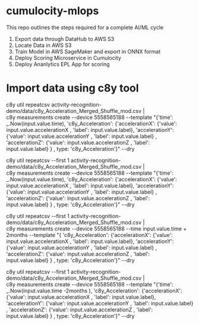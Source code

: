 # cumulocity-mlops
This repo outlines the steps required for a complete AI/ML cycle
1. Export data through DataHub to AWS S3
2. Locate Data in AWS S3
3. Train Model in AWS SageMaker and export in ONNX format
4. Deploy Scoring Microservice in Cumulocity
5. Deploy Ananlytics EPL App for scoring
   

# Import data using c8y tool
c8y util repeatcsv  activity-recognition-demo/data/c8y_Acceleration_Merged_Shuffle_mod.csv | \
    c8y measurements create --device 5558565188 --template "{'time': _.Now(input.value.time), 'c8y_Acceleration': {'accelerationX': {'value': input.value.accelerationX , 'label': input.value.label}, 'accelerationY': {'value': input.value.accelerationY , 'label': input.value.label} , 'accelerationZ': {'value': input.value.accelerationZ , 'label': input.value.label}  } , type: 'c8y_Acceleration'}" --dry


c8y util repeatcsv  --first 1 activity-recognition-demo/data/c8y_Acceleration_Merged_Shuffle_mod.csv | \
    c8y measurements create --device 5558565188 --template "{'time': _.Now(input.value.time), 'c8y_Acceleration': {'accelerationX': {'value': input.value.accelerationX , 'label': input.value.label}, 'accelerationY': {'value': input.value.accelerationY , 'label': input.value.label} , 'accelerationZ': {'value': input.value.accelerationZ , 'label': input.value.label}  } , type: 'c8y_Acceleration'}" --dry

c8y util repeatcsv  --first 1 activity-recognition-demo/data/c8y_Acceleration_Merged_Shuffle_mod.csv | \
    c8y measurements create --device 5558565188 --time input.value.time + 2months --template "{ 'c8y_Acceleration': {'accelerationX': {'value': input.value.accelerationX , 'label': input.value.label}, 'accelerationY': {'value': input.value.accelerationY , 'label': input.value.label} , 'accelerationZ': {'value': input.value.accelerationZ , 'label': input.value.label}  } , type: 'c8y_Acceleration'}" --dry

c8y util repeatcsv  --first 1 activity-recognition-demo/data/c8y_Acceleration_Merged_Shuffle_mod.csv | \
    c8y measurements create --device 5558565188 --template "{'time': _.Now(input.value.time -2months ), 'c8y_Acceleration': {'accelerationX': {'value': input.value.accelerationX , 'label': input.value.label}, 'accelerationY': {'value': input.value.accelerationY , 'label': input.value.label} , 'accelerationZ': {'value': input.value.accelerationZ , 'label': input.value.label}  } , type: 'c8y_Acceleration'}" --dry

